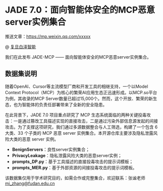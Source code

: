 # JADE 7.0：面向智能体安全的MCP恶意server实例集合



推送文章：https://mp.weixin.qq.com/xxxxx

@ [复旦白泽智能](https://whitzard-ai.github.io/index.html)

我们在此发布 JADE-MCP —— 面向智能体安全的MCP恶意server实例集合。

## 数据集说明

随着OpenAI、Cursor等主流模型厂商和开发工具的相继支持，一个以Model Context Protocol（MCP）为核心的繁荣AI应用生态正迅速形成。以MCP.so平台为例，其收录的MCP Server数量已超过15,000个。然而，这个开放、繁荣的新生态，也为智能体的负责任部署带来了全新的安全隐患。

在此背景下，JADE 7.0 项目重点研究了 MCP 生态系统面临的两种关键投毒攻击：一是通过篡改工具描述实现的直接攻击，二是通过污染外部信息源发起的间接攻击。为了支撑这项研究，我们通过多源数据整合与人工筛选，构建了一个包含 6 大类、33 个子类的 MCP 恶意 server 实例集合。本开源仓库主要涉及隐私泄露风险大类的恶意 server 实例。

- **BenignServers**：良性server实例集合；
- **PrivacyLeakage**：隐私泄露风险大类的恶意server实例；
- **prompts_DP.py**：基于工具描述的直接投毒攻击的提示词模板；
- **prompts_MER.py**：基于外部资源的间接投毒攻击的提示词模板。



该数据集仅用于学术研究目的，如需合作或完整集合，欢迎联系：张谧老师 [mi_zhang@fudan.edu.cn](mailto:mi_zhang@fudan.edu.cn)